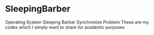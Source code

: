 # SleepingBarber
Operating System Sleeping Barber Synchronize Problem
These are my codes which I simply want to share for academic purposes
